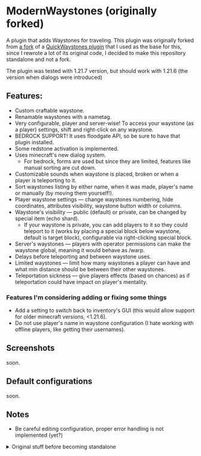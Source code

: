 # ModernWaystones (originally forked)
A plugin that adds Waystones for traveling. This plugin was originally forked from [a fork](https://github.com/SkyboundLab/QuickWaystones) of a [QuickWaystones plugin](https://github.com/Pozzoo/QuickWaystones)
that I used as the base for this, since I rewrote a lot of its original code, I decided to make this repository standalone and not a fork.

The plugin was tested with 1.21.7 version, but should work with 1.21.6 (the version when dialogs were introduced)

## Features:
- Custom craftable waystone.
- Renamable waystones with a nametag.
- Very configurable, player and server-wise! To access your waystone (as a player) settings, shift and right-click on any waystone.
- BEDROCK SUPPORT! It uses floodgate API, so be sure to have that plugin installed.
- Some redstone activation is implemented.
- Uses minecraft's new dialog system.
  - For bedrock, forms are used but since they are limited, features like manual sorting are cut down.
- Customizable sounds when waystone is placed, broken or when a player is teleporting to it.
- Sort waystones listing by either name, when it was made, player's name or manually (by moving them yourself!).
- Player waystone settings — change waystones numbering, hide coordinates, attributes visibility, waystone button width or columns.
- Waystone's visibility — public (default) or private, can be changed by special item (echo shard).
  - If your waystone is private, you can add players to it so they could teleport to it (works by placing a special block below waystone, default is target block), configurable via right-clicking special block.
- Server's waystones — players with operator permissions can make the waystone global, meaning it would behave as /warp.
- Delays before teleporting and between waystone uses.
- Limited waystones — limit how many waystones a player can have and what min distance should be between their other waystones.
- Teleportation sickness — give players effects (based on chances) as if teleportation could have impact on player's mentality.

### Features I'm considering adding or fixing some things
- Add a setting to switch back to inventory's GUI (this would allow support for older minecraft versions, <1.21.6).
- Do not use player's name in waystone configuration (I hate working with offline players, like getting their usernames).

## Screenshots
soon.

## Default configurations
soon.

## Notes
- Be careful editing configuration, proper error handling is not implemented (yet?)

<details>
  <summary>Original stuff before becoming standalone</summary>

### Changes over original (by SkyboundLab)
- **More Saving:** Instead of saving once on server shutdown, it will also save on adding and removing a waystone.
- **Bigger Menus:** Instead of a single chest, it now uses a double chest so you can see more per page. (removed feature as dialogs are used)
- **UUIDs for IDs:** Allows multiple waystones to have the same name and not override each other.
- **World's specific icons:** The 3 dimensions in Minecraft have their own block as the icon in the menu. (removed feature as dialogs are used)

## Below is the original readme text from forked plugin.

### Features:
- Right-click a lodestone to activate it as a waypoint
- Renamable waypoints
- Unlimited paginated Waystone GUI
- New crafting for lodestone, making it more accessible:

![image](https://github.com/Pozzoo/QuickWaystones/assets/73541474/003effe1-ae79-4061-89d9-90a1d5fcb4a6)

## Right-click with a nametag to rename!
![2024-05-01-21-07-00_2-min-ezgif com-optimize](https://github.com/Pozzoo/QuickWaystones/assets/73541474/955b7f93-f440-461e-93fb-2a2d4c547636)

## Quick travel!
![2024-05-01-21-07-00_1-min-optimize](https://github.com/Pozzoo/QuickWaystones/assets/73541474/b5f62abe-7e4e-446a-8362-80ff5fc40151)


</details>